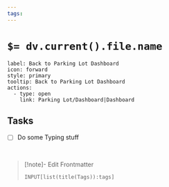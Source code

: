 ```yaml
---
tags:
---
```


# `$= dv.current().file.name`

```meta-bind-button
label: Back to Parking Lot Dashboard
icon: forward
style: primary
tooltip: Back to Parking Lot Dashboard
actions:
  - type: open
    link: Parking Lot/Dashboard|Dashboard
```

## Tasks

- [ ] Do some Typing stuff

<br>

> [!note]- Edit Frontmatter
> <br>
>
> ```meta-bind
> INPUT[list(title(Tags)):tags]
> ```